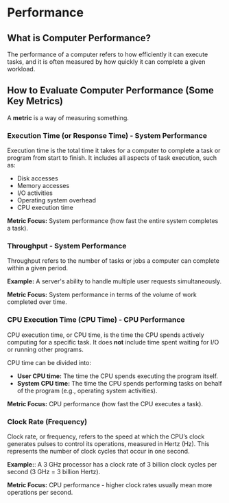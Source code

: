# Performance

## What is Computer Performance?

The performance of a computer refers to how efficiently it can execute tasks, and it is often measured by how quickly it can complete a given workload.

## How to Evaluate Computer Performance (Some Key Metrics)

A **metric** is a way of measuring something.

### Execution Time (or Response Time) - System Performance

Execution time is the total time it takes for a computer to complete a task or program from start to finish. It includes all aspects of task execution, such as:
- Disk accesses
- Memory accesses
- I/O activities
- Operating system overhead
- CPU execution time

**Metric Focus:** System performance (how fast the entire system completes a task).

### Throughput - System Performance

Throughput refers to the number of tasks or jobs a computer can complete within a given period.

**Example:** A server's ability to handle multiple user requests simultaneously.

**Metric Focus:** System performance in terms of the volume of work completed over time.

### CPU Execution Time (CPU Time) - CPU Performance

CPU execution time, or CPU time, is the time the CPU spends actively computing for a specific task. It does **not** include time spent waiting for I/O or running other programs.

CPU time can be divided into:
- **User CPU time:** The time the CPU spends executing the program itself.
- **System CPU time:** The time the CPU spends performing tasks on behalf of the program (e.g., operating system activities).

**Metric Focus:** CPU performance (how fast the CPU executes a task).

### Clock Rate (Frequency)

Clock rate, or frequency, refers to the speed at which the CPU’s clock generates pulses to control its operations, measured in Hertz (Hz). This represents the number of clock cycles that occur in one second.

**Example:**: A 3 GHz processor has a clock rate of 3 billion clock cycles per second (3 GHz = 3 billion Hertz).

**Metric Focus:** CPU performance - higher clock rates usually mean more operations per second.

